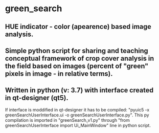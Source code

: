 # green_search
HUE indicator - color (apearence) based image analysis.
-------------------
Simple python script for sharing and teaching conceptual framework of crop cover analysis in the field based on images (percent of "green" pixels in image - in relative terms).
------------------------
Written in python (v: 3.7) with interface created in qt-designer (qt5).
------------------
If interface is moddified in qt-designer it has to be compiled: "pyuic5 -x greenSearchUserInterface.ui -o greenSearchUserInterface.py".
This py compilation is imported in "greenSearch_v1.py" through "from greenSearchUserInterface import Ui_MainWindow" line in python script.